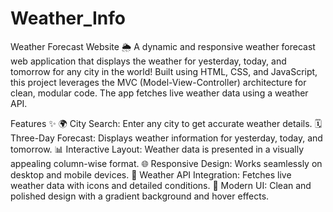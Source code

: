 ﻿# Weather_Info
 Weather Forecast Website 🌦️
A dynamic and responsive weather forecast web application that displays the weather for yesterday, today, and tomorrow for any city in the world! Built using HTML, CSS, and JavaScript, this project leverages the MVC (Model-View-Controller) architecture for clean, modular code. The app fetches live weather data using a weather API.

Features ✨
🌍 City Search: Enter any city to get accurate weather details.
🗓️ Three-Day Forecast: Displays weather information for yesterday, today, and tomorrow.
📊 Interactive Layout: Weather data is presented in a visually appealing column-wise format.
🌐 Responsive Design: Works seamlessly on desktop and mobile devices.
🔗 Weather API Integration: Fetches live weather data with icons and detailed conditions.
🎨 Modern UI: Clean and polished design with a gradient background and hover effects.

